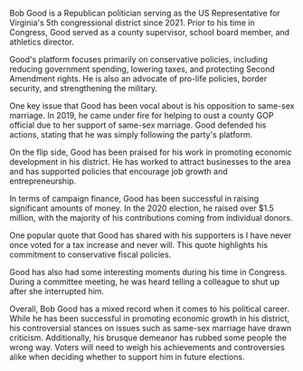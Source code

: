 Bob Good is a Republican politician serving as the US Representative for Virginia's 5th congressional district since 2021. Prior to his time in Congress, Good served as a county supervisor, school board member, and athletics director.

Good's platform focuses primarily on conservative policies, including reducing government spending, lowering taxes, and protecting Second Amendment rights. He is also an advocate of pro-life policies, border security, and strengthening the military.

One key issue that Good has been vocal about is his opposition to same-sex marriage. In 2019, he came under fire for helping to oust a county GOP official due to her support of same-sex marriage. Good defended his actions, stating that he was simply following the party's platform.

On the flip side, Good has been praised for his work in promoting economic development in his district. He has worked to attract businesses to the area and has supported policies that encourage job growth and entrepreneurship.

In terms of campaign finance, Good has been successful in raising significant amounts of money. In the 2020 election, he raised over $1.5 million, with the majority of his contributions coming from individual donors.

One popular quote that Good has shared with his supporters is I have never once voted for a tax increase and never will. This quote highlights his commitment to conservative fiscal policies.

Good has also had some interesting moments during his time in Congress. During a committee meeting, he was heard telling a colleague to shut up after she interrupted him.

Overall, Bob Good has a mixed record when it comes to his political career. While he has been successful in promoting economic growth in his district, his controversial stances on issues such as same-sex marriage have drawn criticism. Additionally, his brusque demeanor has rubbed some people the wrong way. Voters will need to weigh his achievements and controversies alike when deciding whether to support him in future elections.
